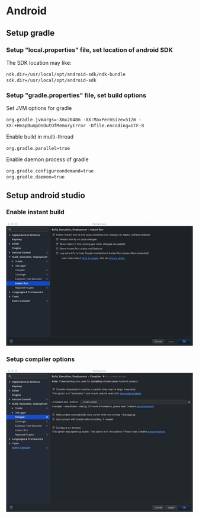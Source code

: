 # Android

## Setup gradle

### Setup "local.properties" file, set location of android SDK

The SDK location may like:

```properties
ndk.dir=/usr/local/opt/android-sdk/ndk-bundle
sdk.dir=/usr/local/opt/android-sdk
```

### Setup "gradle.properties" file, set build options

Set JVM options for gradle

```properties
org.gradle.jvmargs=-Xmx2048m -XX:MaxPermSize=512m -XX:+HeapDumpOnOutOfMemoryError -Dfile.encoding=UTF-8
```

Enable build in multi-thread

```properties
org.gradle.parallel=true
```

Enable daemon process of gradle

```properties
org.gradle.configureondemand=true
org.gradle.daemon=true
```

## Setup android studio

### Enable instant build

![Enable instant run](.assets/instant-run.jpg)

### Setup compiler options

![Compiler options](.assets/compiler.jpg)